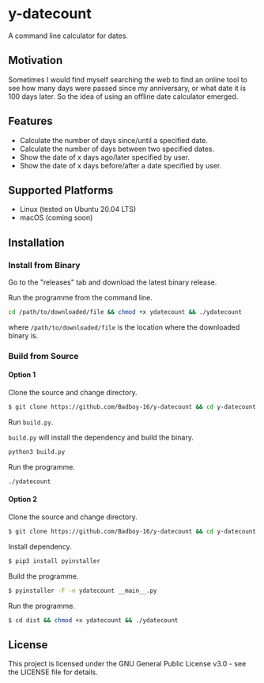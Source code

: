 # y-datecount
A command line calculator for dates.

## Motivation
Sometimes I would find myself searching the web to find an online tool to see how many days were passed since my anniversary, or what date it is 100 days later.
So the idea of using an offline date calculator emerged.

## Features
* Calculate the number of days since/until a specified date.
* Calculate the number of days between two specified dates.
* Show the date of x days ago/later specified by user.
* Show the date of x days before/after a date specified by user.

## Supported Platforms

* Linux (tested on Ubuntu 20.04 LTS)
* macOS (coming soon)

## Installation

### Install from Binary

Go to the "releases" tab and download the latest binary release.

Run the programme from the command line.

```sh
cd /path/to/downloaded/file && chmod +x ydatecount && ./ydatecount
```

where `/path/to/downloaded/file` is the location where the downloaded binary is.

### Build from Source

#### Option 1

Clone the source and change directory.

```sh
$ git clone https://github.com/Badboy-16/y-datecount && cd y-datecount 
```

Run `build.py`.

`build.py` will install the dependency and build the binary.

```sh
python3 build.py 
```

Run the programme.

```sh
./ydatecount 
```

#### Option 2

Clone the source and change directory.

```sh
$ git clone https://github.com/Badboy-16/y-datecount && cd y-datecount 
```

Install dependency.

```sh
$ pip3 install pyinstaller 
```

Build the programme.

```sh
$ pyinstaller -F -n ydatecount __main__.py 
```

Run the programme.

```sh
$ cd dist && chmod +x ydatecount && ./ydatecount 
```

## License
This project is licensed under the GNU General Public License v3.0 - see the LICENSE file for details.

